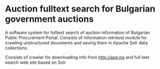Auction fulltext search for Bulgarian government auctions
==============
A software system for fulltext search of auction information of Bulgarian Public Procurement Portal. Consists of information retrieval module for crawling unstructured documents and saving them in Apache Solr data collections.

Consists of crawler for downloading info from http://aop.bg and full text search web site based on Solr
